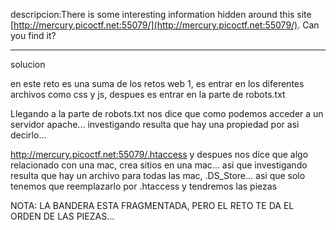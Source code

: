descripcion:There is some interesting information hidden around this site [http://mercury.picoctf.net:55079/](http://mercury.picoctf.net:55079/). Can you find it?

---

solucion

en este reto es una suma de los retos web 1, es entrar en los diferentes archivos como css y js, despues es entrar en la parte de robots.txt

Llegando a la parte de robots.txt nos dice que como podemos acceder a un servidor apache... investigando resulta que hay una propiedad por asi decirlo...

http://mercury.picoctf.net:55079/.htaccess
 y despues nos dice que algo relacionado con una mac, crea sitios en una mac... asi que investigando resulta que hay un archivo para todas las mac, .DS_Store... 
asi que solo tenemos que reemplazarlo por .htaccess y tendremos las piezas

NOTA: LA BANDERA ESTA FRAGMENTADA, PERO EL RETO TE DA EL ORDEN DE LAS PIEZAS...
